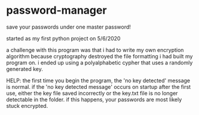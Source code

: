 # password-manager

save your passwords under one master password!

started as my first python project on 5/6/2020

a challenge with this program was that i had to write my own encryption algorithm because cryptography destroyed the file formatting i had built my program on.
i ended up using a polyalphabetic cypher that uses a randomly generated key.

HELP:
the first time you begin the program, the 'no key detected' message is normal.
if the 'no key detected message' occurs on startup after the first use, either the key file saved incorrectly or the key.txt file is no longer
detectable in the folder. if this happens, your passwords are most likely stuck encrypted.
